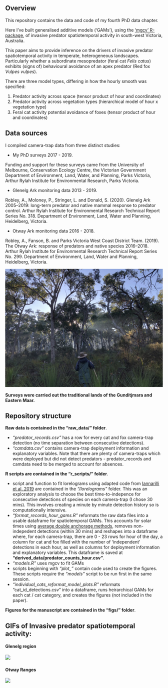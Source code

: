 
<!-- README.md is generated from README.Rmd. Please edit that file -->

## Overview

This repository contains the data and code of my fourth PhD data
chapter.

Here I’ve built generalised additive models (‘GAMs’), using the [‘mgcv’
R-package](https://cran.r-project.org/web/packages/mgcv/mgcv.pdf), of
invasive predator spatiotemporal activity in south-west Victoria,
Australia.

This paper aims to provide inference on the drivers of invasive predator
spatiotemporal activity in temperate, heterogeneous landscapes.
Particularly whether a subordinate mesopredator (feral cat *Felis
catus*) exhibits (signs of) behavioural avoidance of an apex predator
(Red fox *Vulpes vulpes*).

There are three model types, differing in how the hourly smooth was
specified:

1.  Predator activity across space (tensor product of hour and
    coordinates)
2.  Predator activity across vegetation types (hierarchical model of
    hour x vegetation type)
3.  Feral cat activity potential avoidance of foxes (tensor product of
    hour and coordinates)

## Data sources

I compiled camera-trap data from three distinct studies:

  - My PhD surveys 2017 - 2019.

Funding and support for these surveys came from the University of
Melbourne, Conservation Ecology Centre, the Victorian Government
Department of Environment, Land, Water, and Planning, Parks Victoria,
Arthur Rylah Institute for Environmental Research, Parks Victoria.

  - Glenelg Ark monitoring data 2013 - 2019.

Robley, A., Moloney, P., Stringer, L. and Donald, S. (2020). Glenelg Ark
2005–2019: long-term predator and native mammal response to predator
control. Arthur Rylah Institute for Environmental Research Technical
Report Series No. 318. Department of Environment, Land, Water and
Planning, Heidelberg, Victoria.

  - Otway Ark monitoring data 2016 - 2018.

Robley, A., Fanson, B. and Parks Victoria West Coast District Team.
(2019). The Otway Ark: response of predators and native species
2016–2018. Arthur Rylah Institute for Environmental Research Technical
Report Series No. 299. Department of Environment, Land, Water and
Planning, Heidelberg, Victoria.

<img src="figs/steph.jpg" width="1024" />

**Surveys were carried out the traditional lands of the Gunditjmara and
Eastern Maar.**

## Repository structure

**Raw data is contained in the “raw\_data/” folder**.

  - *“predator\_records.csv”* has a row for every cat and fox
    camera-trap detection (no time separation between consecutive
    detections).
  - *“camdata.csv”* contains camera-trap deployment information and
    explanatory variables. Note that there are plenty of camera-traps
    which were deployed but did not detect predators - predator\_records
    and camdata need to be merged to account for absences.

**R scripts are contained in the “r\_scripts/” folder**.

  - script and function to fit lorelograms using adapted code from
    [Iannarilli et al. 2019](https://doi.org/10.1111/2041-210X.13308)
    are contained in the *“/lorelograms”* folder. This was an
    exploratory analysis to choose the best time-to-indepence for
    consecutive detections of species on each camera-trap (I chose 30
    mins). This involves creating a minute by minute detection history
    so is computationally intensive.
  - *“format\_records\_hour\_gams.R”* reformats the raw data files into
    a usable dataframe for spatiotemporal GAMs. This accounts for solar
    times using [average double anchorage
    methods](https://doi.org/10.1111/2041-210X.13290), removes
    non-indepedent detections (within 30 mins) and reshapes into a
    dataframe where, for each camera-trap, there are 0 - 23 rows for
    hour of the day, a column for cat and fox filled with the number of
    ‘independent’ detections in each hour, as well as columns for
    deployment information and explanatory variables. This dataframe is
    saved at **“derived\_data/predator\_counts\_hour.csv”**.
  - *“models.R”* uses mgcv to fit GAMs
  - scripts beginning with *“plot\_”* contain code used to create the
    figures. These scripts require the *“models”* script to be run first
    in the same session.
  - *“individual\_cats\_reformat\_model\_plots.R”* reformats
    “cat\_id\_detections.csv” into a dataframe, runs heirarchical GAMs
    for each cat / cat category, and creates the figures (not included
    in the paper).

**Figures for the manuscript are contained in the “figs/” folder**.

## GIFs of Invasive predator spatiotemporal activity:

#### Glenelg region

![](figs/glenelg_predator_activity.gif)<!-- -->

#### Otway Ranges

![](figs/otways_predator_activity.gif)<!-- -->
